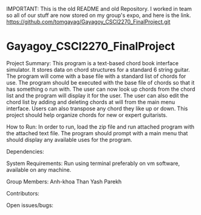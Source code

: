 
IMPORTANT: This is the old README and old Repository. I worked in team so all of our stuff are now stored on my group's expo, and here is the link. 
https://github.com/tomgayag/Gayagoy_CSCI2270_FinalProject.git
# Gayagoy_CSCI2270_FinalProject

Project Summary:
	This program is a text-based chord book interface simulator. It stores data on chord structures for a standard 6 string guitar. The program will come with a base file with a standard list of chords for use. The program should be executed with the base file of chords so that it has something o run with. The user can now look up chords from the chord list and the program will display it for the user. The user can also edit the chord list by adding and deleting chords at will from the main menu interface. Users can also transpose any chord they like up or down. This project should help organize chords for new or expert guitarists.

How to Run:
	In order to run, load the zip file and run attached program with the attached text file. The program should prompt with a main menu that should display any available uses for the program.

Dependencies:

System Requirements:
Run using terminal preferably on vm software, available on any machine. 

Group Members:
Anh-khoa Than
Yash Parekh

Contributors:

Open issues/bugs:



